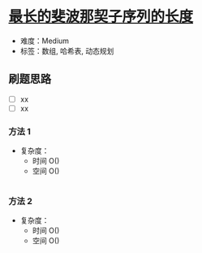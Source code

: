 # [最长的斐波那契子序列的长度](https://leetcode-cn.com/problems/length-of-longest-fibonacci-subsequence/)

- 难度：Medium
- 标签：数组, 哈希表, 动态规划

## 刷题思路

- [ ] xx
- [ ] xx

### 方法 1

- 复杂度：
    - 时间 O()
    - 空间 O()

``` js

```

### 方法 2

- 复杂度：
    - 时间 O()
    - 空间 O()

``` js

```
